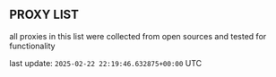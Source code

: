 ## PROXY LIST

all proxies in this list were collected from open sources and tested for functionality

last update: `2025-02-22 22:19:46.632875+00:00` UTC